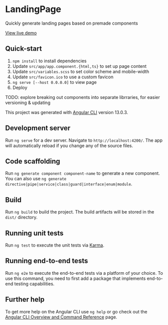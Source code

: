 # LandingPage

Quickly generate landing pages based on premade components

[View live demo](https://mikeqdev.github.io/angular-landing-page-template/)

## Quick-start

1. `npm install` to install dependencies
2. Update `src/app/app.component.{html,ts}` to set up page content
3. Update `src/variables.scss` to set color scheme and mobile-width
4. Update `src/favicon.ico` to use a custom favicon
5. `ng serve [--host 0.0.0.0]` to view page
6. Deploy

TODO: explore breaking out components into separate librraries, for easier versioning & updating

This project was generated with [Angular CLI](https://github.com/angular/angular-cli) version 13.0.3.

## Development server

Run `ng serve` for a dev server. Navigate to `http://localhost:4200/`. The app will automatically reload if you change any of the source files.

## Code scaffolding

Run `ng generate component component-name` to generate a new component. You can also use `ng generate directive|pipe|service|class|guard|interface|enum|module`.

## Build

Run `ng build` to build the project. The build artifacts will be stored in the `dist/` directory.

## Running unit tests

Run `ng test` to execute the unit tests via [Karma](https://karma-runner.github.io).

## Running end-to-end tests

Run `ng e2e` to execute the end-to-end tests via a platform of your choice. To use this command, you need to first add a package that implements end-to-end testing capabilities.

## Further help

To get more help on the Angular CLI use `ng help` or go check out the [Angular CLI Overview and Command Reference](https://angular.io/cli) page.
